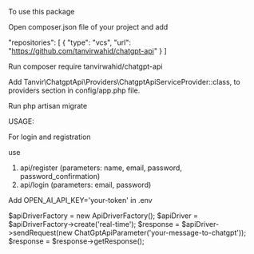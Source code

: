 To use this package

Open composer.json file of your project and add

"repositories": [
    {
        "type": "vcs",
        "url": "https://github.com/tanvirwahid/chatgpt-api"
    }
]

Run composer require tanvirwahid/chatgpt-api

Add Tanvir\ChatgptApi\Providers\ChatgptApiServiceProvider::class, to providers section in config/app.php file.

Run php artisan migrate

USAGE:

For login and registration

use
1) api/register (parameters: name, email, password, password_confirmation)
2) api/login (parameters: email, password)

Add OPEN_AI_API_KEY='your-token' in .env

$apiDriverFactory = new ApiDriverFactory();
$apiDriver = $apiDriverFactory->create('real-time');
$response = $apiDriver->sendRequest(new ChatGptApiParameter('your-message-to-chatgpt'));
$response = $response->getResponse();
